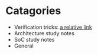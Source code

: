# Catagories
 * Verification tricks: [a relative link](verification_tricks/uvm/seq_item_port.md)
 * Architecture study notes
 * SoC study notes
 * General